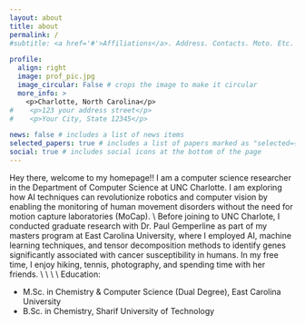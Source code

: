 ```yaml
---
layout: about
title: about
permalink: /
#subtitle: <a href='#'>Affiliations</a>. Address. Contacts. Moto. Etc.

profile:
  align: right
  image: prof_pic.jpg
  image_circular: False # crops the image to make it circular
  more_info: >
    <p>Charlotte, North Carolina</p>
#    <p>123 your address street</p>
#    <p>Your City, State 12345</p>

news: false # includes a list of news items
selected_papers: true # includes a list of papers marked as "selected={true}"
social: true # includes social icons at the bottom of the page
---
```


[//]: # (Write your biography here. Tell the world about yourself. Link to your favorite [subreddit]&#40;http://reddit.com&#41;. You can put a picture in, too. The code is already in, just name your picture `prof_pic.jpg` and put it in the `img/` folder.)

[//]: # ()
[//]: # (Put your address / P.O. box / other info right below your picture. You can also disable any of these elements by editing `profile` property of the YAML header of your `_pages/about.md`. Edit `_bibliography/papers.bib` and Jekyll will render your [publications page]&#40;/al-folio/publications/&#41; automatically.)

[//]: # ()
[//]: # (Link to your social media connections, too. This theme is set up to use [Font Awesome icons]&#40;https://fontawesome.com/&#41; and [Academicons]&#40;https://jpswalsh.github.io/academicons/&#41;, like the ones below. Add your Facebook, Twitter, LinkedIn, Google Scholar, or just disable all of them.)

Hey there, welcome to my homepage!! I am a computer science researcher in the Department of Computer Science at UNC Charlotte. I am exploring how AI techniques can revolutionize robotics and computer vision by enabling the monitoring of human movement disorders without the need for motion capture laboratories (MoCap). 
\\
Before joining to UNC Charlote, I conducted graduate research with Dr. Paul Gemperline as part of my masters program at East Carolina University, where I employed AI, machine learning techniques, and tensor decomposition methods to identify genes significantly associated with cancer susceptibility in humans. In my free time, I enjoy hiking, tennis, photography, and spending time with her friends.
\\
\\
\\
\\
Education:
- M.Sc. in Chemistry & Computer Science (Dual Degree), East Carolina University
- B.Sc. in Chemistry, Sharif University of Technology


